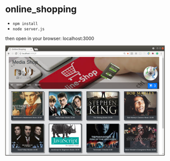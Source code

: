 # online_shopping

- `npm install`
- `node server.js`

then open in your browser: localhost:3000

![alt text](https://github.com/NemerSahli/online_shopping/blob/master/public/images/online-shopping.png)
